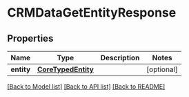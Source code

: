 # CRMDataGetEntityResponse

## Properties
Name | Type | Description | Notes
------------ | ------------- | ------------- | -------------
**entity** | [**CoreTypedEntity**](CoreTypedEntity.md) |  | [optional] 

[[Back to Model list]](../README.md#documentation-for-models) [[Back to API list]](../README.md#documentation-for-api-endpoints) [[Back to README]](../README.md)



